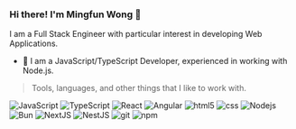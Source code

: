 ### Hi there! I'm Mingfun Wong 👋

I am a Full Stack Engineer with particular interest in developing Web Applications.

- 🔭 I am a JavaScript/TypeScript Developer, experienced in working with Node.js.

> Tools, languages, and other things that I like to work with.

<p align="left">
  <img alt="JavaScript" src="https://img.shields.io/badge/-JavaScript-F7DF1E?style=flat-square&logo=javascript&logoColor=white" />
  <img alt="TypeScript" src="https://shields.io/badge/TypeScript-3178C6?logo=TypeScript&logoColor=FFF&style=flat-square" />
  
  <img alt="React" src="https://img.shields.io/badge/-React-61DAFB?style=flat-square&logo=react&logoColor=white" />
  <img alt="Angular" src="https://img.shields.io/badge/Angular-DD0031?style=flat-square&logo=angular&logoColor=white" />
  
  <img alt="html5" src="https://img.shields.io/badge/-HTML5-E34C26?style=flat-square&logo=html5&logoColor=white" />
  <img alt="css" src="https://img.shields.io/badge/-CSS-264DE4?style=flat-square&logo=css&logoColor=white" />
  
  <img alt="Nodejs" src="https://img.shields.io/badge/-NodeJS-68A063?style=flat-square&logo=Node.js&logoColor=white" />
  <img alt="Bun" src="https://img.shields.io/badge/Bun-%23000000.svg?style=flat-square&logo=bun&logoColor=white" />

  <img alt="NextJS" src="https://img.shields.io/badge/Next-black?style=flat-square&logo=next.js&logoColor=white" />
  <img alt="NestJS" src="https://img.shields.io/badge/NestJS-%23E0234E.svg?style=flat-square&logo=nestjs&logoColor=white" />
  
  <img alt="git" src="https://img.shields.io/badge/-Git-F05032?style=flat-square&logo=git&logoColor=white" />
  <img alt="npm" src="https://img.shields.io/badge/-NPM-CB3837?style=flat-square&logo=npm&logoColor=white" />
</p>
